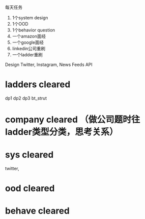 每天任务
1. 1个system design
2. 1个OOD
3. 1个behavior question
4. 一个amazon面经
5. 一个google面经
6. linkedin公司重刷
7. 一个ladder重刷

Design Twitter, Instagram, News Feeds API

# ladders cleared
dp1 dp2 dp3
bt_strut

# company cleared （做公司题时往ladder类型分类，思考关系）

# sys cleared
twitter,

# ood cleared

# behave cleared

